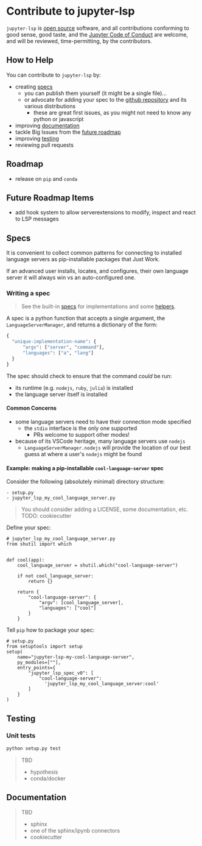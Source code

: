 # Contribute to jupyter-lsp

`jupyter-lsp` is [open source](../../LICENSE) software, and all contributions
conforming to good sense, good taste, and the
[Jupyter Code of Conduct][code-of-conduct] are welcome, and will be reviewed,
time-permitting, by the contributors.

## How to Help

You can contribute to `jupyter-lsp` by:

- creating [specs](#Specs)
  - you can publish them yourself (it might be a single file)...
  - or advocate for adding your spec to the [github repository][jupyter-lsp]
    and its various distributions
    - these are great first issues, as you might not need to know any python or
      javascript
- improving [documentation](#Documentation)
- tackle Big Issues from the [future roadmap](#Future-Roadmap-Items)
- improving [testing](#Testing)
- reviewing pull requests

## Roadmap

- release on `pip` and `conda`

## Future Roadmap Items

- add hook system to allow serverextensions to modify, inspect and react to
  LSP messages

## Specs

It is convenient to collect common patterns for connecting to installed language
servers as pip-installable packages that Just Work.

If an advanced user installs, locates, and configures, their own language
server it will always win vs an auto-configured one.

### Writing a spec

> See the built-in [specs](./specs) for implementations and some
> [helpers](./specs/utils.py).

A spec is a python function that accepts a single argument, the
`LanguageServerManager`, and returns a dictionary of the form:

```python
{
  "unique-implementation-name": {
      "argv": ["server", "command"],
      "languages": ["a", "lang"]
  }
}
```

The spec should check to ensure that the command _could_ be run:

- its runtime (e.g. `nodejs`, `ruby`, `julia`) is installed
- the language server itself is installed

#### Common Concerns

- some language servers need to have their connection mode specified
  - the `stdio` interface is the only one supported
    - PRs welcome to support other modes!
- because of its VSCode heritage, many language servers use `nodejs`
  - `LanguageServerManager.nodejs` will provide the location of our best
    guess at where a user's `nodejs` might be found

#### Example: making a pip-installable `cool-language-server` spec

Consider the following (absolutely minimal) directory structure:

```
- setup.py
- jupyter_lsp_my_cool_language_server.py
```

> You should consider adding a LICENSE, some documentation, etc.
> TODO: cookiecutter

Define your spec:

```
# jupyter_lsp_my_cool_language_server.py
from shutil import which


def cool(app):
    cool_language_server = shutil.which("cool-language-server")

    if not cool_language_server:
        return {}

    return {
        "cool-language-server": {
            "argv": [cool_language_server],
            "languages": ["cool"]
        }
    }
```

Tell `pip` how to package your spec:

```
# setup.py
from setuptools import setup
setup(
    name="jupyter-lsp-my-cool-language-server",
    py_modules=[""],
    entry_points={
        "jupyter_lsp_spec_v0": [
            "cool-language-server":
              'jupyter_lsp_my_cool_language_server:cool'
        ]
    }
)
```

## Testing

### Unit tests

```bash
python setup.py test
```

> TBD
>
> - hypothesis
> - conda/docker

## Documentation

> TBD
>
> - sphinx
> - one of the sphinx/ipynb connectors
> - cookiecutter

[language-server]: https://microsoft.github.io/language-server-protocol/specification
[jupyter-server-proxy]: https://github.com/jupyterhub/jupyter-server-proxy
[lsp-implementations]: https://microsoft.github.io/language-server-protocol/implementors/servers
[jupyter-lsp]: https://github.com/krassowski/jupyterlab-lsp.git
[code-of-conduct]: https://github.com/jupyter/governance/blob/master/conduct/code_of_conduct.md
